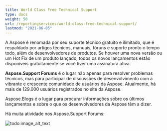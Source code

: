 ```yaml
---
title: World Class Free Technical Support
type: docs
weight: 50
url: /reportingservices/world-class-free-technical-support/
lastmod: "2021-06-05"
---
```


A Aspose é renomada por seu suporte técnico gratuito e ilimitado, que é respaldado por artigos técnicos, manuais, fóruns e suporte pronto o tempo todo, além de desenvolvedores de produtos. Se houver uma nova versão ou um Hot Fix de um produto lançado, todos os novos lançamentos estão disponíveis gratuitamente se você tiver uma assinatura ativa.

**Aspose.Support Forums** é o lugar não apenas para resolver problemas técnicos, mas para participar de discussões de desenvolvimento com a vibrante e crescente comunidade de usuários da Aspose. Atualmente, há mais de 129.000 usuários registrados no site da Aspose.

Aspose.Blogs é o lugar para procurar informações sobre os últimos lançamentos e sobre o que os desenvolvedores da Aspose têm a dizer.

Há muita atividade nos Aspose.Support Forums:

![todo:image_alt_text](world-class-free-technical-support.png)